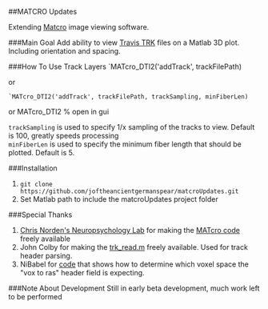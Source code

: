 ##MATCRO Updates

Extending [Matcro](http://www.mccauslandcenter.sc.edu/CRNL/tools/surface-rendering-with-matlab) image viewing software.  

###Main Goal
Add ability to view [Travis TRK](http://www.trackvis.org/) files on a Matlab 3D plot. Including orientation and spacing.  

###How To Use Track Layers
	`MATcro_DTI2('addTrack', trackFilePath)
	
or  
	
	`MATcro_DTI2('addTrack', trackFilePath, trackSampling, minFiberLen)
or
	MATcro_DTI2 % open in gui

`trackSampling` is used to specify 1/x sampling of the tracks to view. Default is 100, greatly speeds processing  
`minFiberLen` is used to specify the minimum fiber length that should be plotted. Default is 5.

###Installation
1.  `git clone https://github.com/joftheancientgermanspear/matcroUpdates.git`
2.  Set Matlab path to include the matcroUpdates project folder

###Special Thanks
1. [Chris Norden's Neuropsychology Lab](http://www.mccauslandcenter.sc.edu/CRNL/tools/surface-rendering-with-matlab) for making the [MATcro code](http://www.mccauslandcenter.sc.edu/CRNL/sw/surface/MATcro.m.txt) freely available  
2. John Colby for making the [trk_read.m](https://github.com/johncolby/along-tract-stats/blob/master/trk_read.m) freely available. Used for track header parsing.
3. NiBabel for [code](https://github.com/nipy/nibabel/blob/master/nibabel/orientations.py) that shows how to determine which voxel space the "vox to ras" header field is expecting.

###Note About Development
Still in early beta development, much work left to be performed
